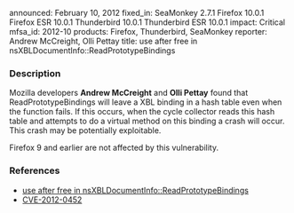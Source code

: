 announced: February 10, 2012
fixed_in: SeaMonkey 2.7.1
          Firefox 10.0.1
          Firefox ESR 10.0.1
          Thunderbird 10.0.1
          Thunderbird ESR 10.0.1
impact: Critical
mfsa_id: 2012-10
products: Firefox, Thunderbird, SeaMonkey
reporter: Andrew McCreight, Olli Pettay
title: use after free in nsXBLDocumentInfo::ReadPrototypeBindings

<h3>Description</h3>

<p>Mozilla developers <strong>Andrew McCreight</strong> and <strong>Olli Pettay</strong> found that ReadPrototypeBindings will leave a XBL binding in a hash table even when the function fails. If this occurs, when the cycle collector reads this hash table and attempts to do a virtual method on this binding a crash will occur. This crash may be potentially exploitable. 
</p>

<p class="note">Firefox 9 and earlier are not affected by this vulnerability.
</p>


<h3>References</h3>

<ul>
  <li><a href="https://bugzilla.mozilla.org/show_bug.cgi?id=724284">
      use after free in nsXBLDocumentInfo::ReadPrototypeBindings</a></li>
  <li><a href="http://cve.mitre.org/cgi-bin/cvename.cgi?name=CVE-2012-0452" class="ex-ref">CVE-2012-0452</a></li>
</ul>



